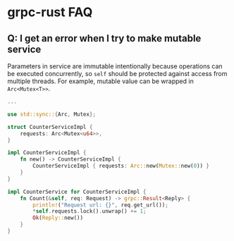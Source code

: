 # grpc-rust FAQ

## Q: I get an error when I try to make mutable service

Parameters in service are immutable intentionally because operations can be executed concurrently, so `self` should be protected against access from multiple threads. For example, mutable value can be wrapped in `Arc<Mutex<T>>`.

```rust
...

use std::sync::{Arc, Mutex};

struct CounterServiceImpl {
    requests: Arc<Mutex<u64>>,
}

impl CounterServiceImpl {
    fn new() -> CounterServiceImpl {
        CounterServiceImpl { requests: Arc::new(Mutex::new(0)) }
    }
}

impl CounterService for CounterServiceImpl {
    fn Count(&self, req: Request) -> grpc::Result<Reply> {
        println!("Request url: {}", req.get_url());
        *self.requests.lock().unwrap() += 1;
        Ok(Reply::new())
    }
}
```
